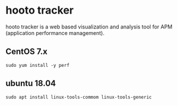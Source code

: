 # hooto tracker

hooto tracker is a web based visualization and analysis tool for APM (application performance management).


## CentOS 7.x

``` shell
sudo yum install -y perf
```


## ubuntu 18.04

``` shell
sudo apt install linux-tools-commom linux-tools-generic
```

